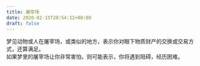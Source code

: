 ```yaml
---
title: 屠宰场
date: 2020-02-15T20:54:12+08:00
draft: false
---
```


梦见动物或人在屠宰场，或类似的地方，表示你对眼下物质财产的交换或交易方式，还算满足。<br>
如果梦里的屠宰场让你非常害怕，则可能表示，你将遇到阻碍，经历困难。<br>
